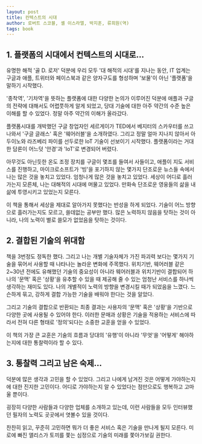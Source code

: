 ```yaml
---
layout: post
title: 컨텍스트의 시대
author: 로버트 스코블, 셸 이스라엘, 박지훈, 류희원(역)
tags: book
---
```


## 1. 플랫폼의 시대에서 컨텍스트의 시대로...

유명한 해적 '골 D. 로저' 덕분에 우리 모두 '대 해적의 시대'를 지나는 동안, IT 업계는 구글과 애플, 트위터와 페이스북과 같은 양자구도를 형성하며 '보물'이 아닌 '플랫폼'을 말하기 시작했다. 

'종착역', '기차역'을 뜻하는 플랫폼에 대한 다양한 논의가 이루어진 덕분에 애플과 구글의 전략에 대해서도 어렵풋하게 알게 되었고, 당대 기술에 대한 아주 약간의 수준 높은 이해를 할 수 있었다. 정말 아주 약간의 이해가 올라갔다.

플랫폼시대를 개박했던 구글 창업자인 세르게이가 TED에서 베지터의 스카우터를 쓰고 나와서 '구글 글래스' 혹은 '웨어러블'을 소개하였다. 그리고 정말 얼마 지나지 않아서 아두이노와 라즈베리 파이를 선두로한 IoT 기술이 선보이기 시작했다. 플랫폼이라는 거대한 담론이 어느덧 '안경'과 'IoT'로 변경되어 버렸다.

아무것도 아닌듯한 온도 조정 장치를 구글이 몇조를 들여서 사들이고, 애플이 지도 서비스를 진행하고, 마이크로소프트가 '빙'을 포기하지 않는 몇가지 단조로운 뉴스들 속에서 나는 많은 것을 놓치고 있었다. 엄청나게 많은 것을 놓치고 있었다. 세상이 어디로 흘러가는지 모른체, 나는 대해적의 시대에 머물고 있었다. 만화속 단조로운 영웅들의 삶을 내 삶에 투영시키고 있었는지 모른다.

이 책을 통해서 세상을 제대로 알아가지 못했다는 반성을 하게 되었다. 기술이 어느 방향으로 흘러가는지도 모르고, 쓸데없는 공부만 했다. 많은 노력하지 않음을 탓하는 것이 아니라, 나의 노력이 별로 쓸모가 없었음을 탓하는 것이다.

## 2. 결합된 기술의 위대함

책을 3번정도 정독한 했다. 그리고 나는 개별 기술자체가 가진 파괴력 보다는 몇가지 기술을 묶어서 사용할 때 나타나는 놀라운 변화에 주목했다. 위치기반, 웨어러블 같은 2~30년 전에도 유해했던 기술의 중요성이 아니라 웨어러블과 위치기반이 결합되어 하나의 '문맥' 혹은 '상황'을 유추할 수 있을 때 제공해 줄 수 있는 엄청난 서비스를 하나씩 생각하는 재미도 있다. 나의 개별적이 노력의 방향을 변경시킬 때가 되었음을 느꼈다. 느슨하게 묶고, 강하게 결합 가능한 기술을 배워야 한다는 것을 알았다.

그리고 기술의 결합으로 반환되는 최종 결과는 사용자의 '문맥' 혹은 '상황'을 기반으로 다양한 곳에 사용될 수 있어야 한다. 이러한 문매과 상황은 기술을 적용하는 서비스에 따라서 전혀 다른 형태로 '정의'되다는 소중한 교훈을 얻을 수 있었다.

이 책의 가장 큰 교훈은 기술의 흐름과 당대의 '유행'이 아니라 '무엇'을 '어떻게' 해야하는지에 대한 통찰력이라 할 수 있다.

## 3. 통찰력 그리고 남은 숙제...

덕분에 많은 생각과 고민을 할 수 있었다. 그리고 나에게 남겨진 것은 어떻게 가야하는지에 대한 진지한 고민이다. 어디로 가야하는지 알 수 있었다는 점만으로도 행복하고 고마울 뿐이다.

굉장히 다양한 사람들과 다양한 업체를 소개하고 있는데, 이런 사람들을 모두 인터뷰했던 필자의 노력도 곳곳에서 엿볼수 있을 것이다.


찬찬히 읽고, 꾸준히 고민하면 뭐가 더 좋은 서비스 혹은 기술을 만나게 될지 모른다. 미로에 빠진 앨리스가 토끼를 쫓는 심정으로 기술의 미래를 쫓아가보길 권한다.